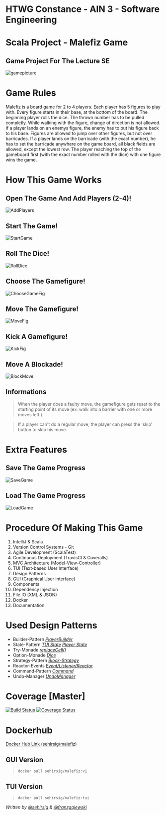 # HTWG Constance - AIN 3 - Software Engineering
# Scala Project - Malefiz Game
## Game Project For The Lecture SE

![gamepicture](https://user-images.githubusercontent.com/81407658/114448533-f96ce480-9bd3-11eb-93a7-74dc0941f6c1.jpg)


# Game Rules
Malefiz is a board game for 2 to 4 players. Each player has 5 figures to play with. Every figure starts in their base, at the bottom of the board. The beginning player rolls the dice. The thrown number has to be pulled completly. While walking with the figure, change of direction is not allowed. If a player lands on an enemys figure, the enemy has to put his figure back to his base. Figures are allowed to jump over other figures, but not over barricades. If a player lands on the barricade (with the exact number), he has to set the barricade anywhere on the game board, all black fields are allowed, except the lowest row. The player reaching the top of the gameboard first (with the exact number rolled with the dice) with one figure wins the game.

# How This Game Works
## Open The Game And Add Players (2-4)!
![AddPlayers](https://media1.giphy.com/media/08wXVjeDiLUJRTpbmT/giphy.gif)
## Start The Game!

![StartGame](https://media0.giphy.com/media/TtQEBzPCN0VPwfuYsy/giphy.gif)
## Roll The Dice!
![RollDice](https://media1.giphy.com/media/sOmkUSZknIfG7oPllP/giphy.gif)
## Choose The Gamefigure!
![ChooseGameFig](https://media4.giphy.com/media/jwDEbzvgWz9KhIOI2U/giphy.gif)
## Move The Gamefigure!
![MoveFig](https://media1.giphy.com/media/OIl7bsl0qQZ3ohONdW/giphy.gif)
## Kick A Gamefigure!
![KickFig](https://media0.giphy.com/media/EtHxH94U4jjW3dsG9D/giphy.gif)
## Move A Blockade!
![BlockMove](https://media2.giphy.com/media/PBaipOQTlGIAIwcd6U/giphy.gif)

## Informations
> When the player does a faulty move, the gamefigure gets reset to the starting point of its move (ex. walk into a barrier with one or more moves left.).

> If a player can't do a regular move, the player can press the 'skip' button to skip his move.

# Extra Features
## Save The Game Progress
![SaveGame](https://media3.giphy.com/media/idnf5TMhaVC5So1MSj/giphy.gif)
## Load The Game Progress
![LoadGame](https://media2.giphy.com/media/J7sybAKJ3JTQit5aQS/giphy.gif)

# Procedure Of Making This Game

 1. IntelliJ & Scala
 2. Version Control Systems - Git
 3. Agile Development (ScalaTest)
 4. Continuous Deployment (TravisCI & Coveralls)
 5. MVC Architecture (Model-View-Controller)
 6. TUI (Text-based User Interface)
 7. Design Patterns
 8. GUI (Graphical User Interface)
 9. Components
 10. Dependency Injection
 11. File IO (XML & JSON)
 12. Docker 
 13. Documentation


# Used Design Patterns
* Builder-Pattern *[PlayerBuilder](https://github.com/franzgajewski/malefiz/blob/master/src/main/scala/de/htwg/se/malefiz/model/playerComponent/PlayerBuilder.scala)*
* State-Pattern [*TUI State*](https://github.com/franzgajewski/malefiz/blob/master/src/main/scala/de/htwg/se/malefiz/aview/TUIState.scala)  [*Player State*](https://github.com/franzgajewski/malefiz/blob/master/src/main/scala/de/htwg/se/malefiz/controller/controllerComponent/PlayerState.scala)
* Try-Monade [*replaceCell()*](https://github.com/franzgajewski/malefiz/blob/master/src/main/scala/de/htwg/se/malefiz/model/gameboardComponent/gameboardBaseImpl/Gameboard.scala#L132)
* Option-Monade [*Dice*](https://github.com/franzgajewski/malefiz/blob/master/src/main/scala/de/htwg/se/malefiz/model/gameboardComponent/gameboardBaseImpl/Dice.scala)
* Strategy-Pattern [*Block-Strategy*](https://github.com/franzgajewski/malefiz/blob/master/src/main/scala/de/htwg/se/malefiz/util/BlockStrategy.scala)
* Reactor-Events [*Event/Listener/Reactor*](https://github.com/franzgajewski/malefiz/blob/master/src/main/scala/de/htwg/se/malefiz/controller/controllerComponent/ControllerInterface.scala#L131)
* Command-Pattern [*Command*](https://github.com/franzgajewski/malefiz/blob/master/src/main/scala/de/htwg/se/malefiz/util/Command.scala)
* Undo-Manager [*UndoManager*](https://github.com/franzgajewski/malefiz/blob/master/src/main/scala/de/htwg/se/malefiz/util/UndoManager.scala)
# Coverage [Master]
[![Build Status](https://travis-ci.org/franzgajewski/malefiz.svg?branch=development&kill_cache=1)](https://travis-ci.org/franzgajewski/malefiz) [![Coverage Status](https://coveralls.io/repos/github/franzgajewski/malefiz/badge.svg?branch=development&kill_cache=1)](https://coveralls.io/github/franzgajewski/malefiz?branch=development&kill_cache=1)

# Dockerhub
[Docker Hub Link (sehirsig/malefiz)](https://hub.docker.com/r/sehirsig/malefiz)
## GUI Version
> `docker pull sehirsig/malefiz:v1`

## TUI Version
> `docker pull sehirsig/malefiz:tui`


*Written by [@sehirsig](https://github.com/sehirsig/) & [@franzgajewski](https://github.com/franzgajewski/)*